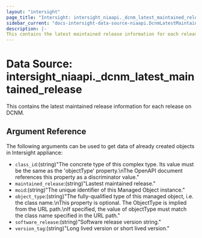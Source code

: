 ```yaml
---
layout: "intersight"
page_title: "Intersight: intersight_niaapi._dcnm_latest_maintained_release"
sidebar_current: "docs-intersight-data-source-niaapi.DcnmLatestMaintainedRelease"
description: |-
This contains the latest maintained release information for each release on DCNM.
---
```


# Data Source: intersight_niaapi._dcnm_latest_maintained_release
This contains the latest maintained release information for each release on DCNM.
## Argument Reference
The following arguments can be used to get data of already created objects in Intersight appliance:
* `class_id`:(string)"The concrete type of this complex type. Its value must be the same as the 'objectType' property.\nThe OpenAPI document references this property as a discriminator value."
* `maintained_release`:(string)"Lastest maintained release."
* `moid`:(string)"The unique identifier of this Managed Object instance."
* `object_type`:(string)"The fully-qualified type of this managed object, i.e. the class name.\nThis property is optional. The ObjectType is implied from the URL path.\nIf specified, the value of objectType must match the class name specified in the URL path."
* `software_release`:(string)"Software release version string."
* `version_tag`:(string)"Long lived version or short lived version."
